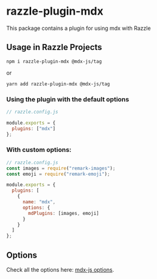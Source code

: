 # razzle-plugin-mdx

This package contains a plugin for using mdx with Razzle

## Usage in Razzle Projects

```
npm i razzle-plugin-mdx @mdx-js/tag
```

or

```
yarn add razzle-plugin-mdx @mdx-js/tag
```

### Using the plugin with the default options

```js
// razzle.config.js

module.exports = {
  plugins: ["mdx"]
};
```

### With custom options:

```js
// razzle.config.js
const images = require("remark-images");
const emoji = require("remark-emoji");

module.exports = {
  plugins: [
    {
      name: "mdx",
      options: {
        mdPlugins: [images, emoji]
      }
    }
  ]
};
```

## Options

Check all the options here: [mdx-js options](https://github.com/mdx-js/mdx#options).
